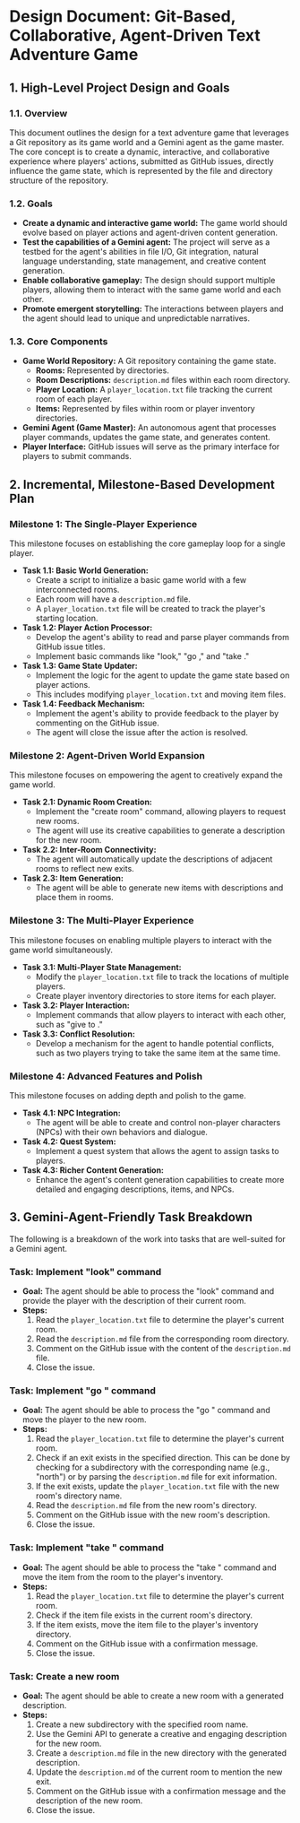 # Design Document: Git-Based, Collaborative, Agent-Driven Text Adventure Game

## 1. High-Level Project Design and Goals

### 1.1. Overview

This document outlines the design for a text adventure game that leverages a Git repository as its game world and a Gemini agent as the game master. The core concept is to create a dynamic, interactive, and collaborative experience where players' actions, submitted as GitHub issues, directly influence the game state, which is represented by the file and directory structure of the repository.

### 1.2. Goals

*   **Create a dynamic and interactive game world:** The game world should evolve based on player actions and agent-driven content generation.
*   **Test the capabilities of a Gemini agent:** The project will serve as a testbed for the agent's abilities in file I/O, Git integration, natural language understanding, state management, and creative content generation.
*   **Enable collaborative gameplay:** The design should support multiple players, allowing them to interact with the same game world and each other.
*   **Promote emergent storytelling:** The interactions between players and the agent should lead to unique and unpredictable narratives.

### 1.3. Core Components

*   **Game World Repository:** A Git repository containing the game state.
    *   **Rooms:** Represented by directories.
    *   **Room Descriptions:** `description.md` files within each room directory.
    *   **Player Location:** A `player_location.txt` file tracking the current room of each player.
    *   **Items:** Represented by files within room or player inventory directories.
*   **Gemini Agent (Game Master):** An autonomous agent that processes player commands, updates the game state, and generates content.
*   **Player Interface:** GitHub issues will serve as the primary interface for players to submit commands.

## 2. Incremental, Milestone-Based Development Plan

### Milestone 1: The Single-Player Experience

This milestone focuses on establishing the core gameplay loop for a single player.

*   **Task 1.1: Basic World Generation:**
    *   Create a script to initialize a basic game world with a few interconnected rooms.
    *   Each room will have a `description.md` file.
    *   A `player_location.txt` file will be created to track the player's starting location.
*   **Task 1.2: Player Action Processor:**
    *   Develop the agent's ability to read and parse player commands from GitHub issue titles.
    *   Implement basic commands like "look," "go <direction>," and "take <item>."
*   **Task 1.3: Game State Updater:**
    *   Implement the logic for the agent to update the game state based on player actions.
    *   This includes modifying `player_location.txt` and moving item files.
*   **Task 1.4: Feedback Mechanism:**
    *   Implement the agent's ability to provide feedback to the player by commenting on the GitHub issue.
    *   The agent will close the issue after the action is resolved.

### Milestone 2: Agent-Driven World Expansion

This milestone focuses on empowering the agent to creatively expand the game world.

*   **Task 2.1: Dynamic Room Creation:**
    *   Implement the "create room" command, allowing players to request new rooms.
    *   The agent will use its creative capabilities to generate a description for the new room.
*   **Task 2.2: Inter-Room Connectivity:**
    *   The agent will automatically update the descriptions of adjacent rooms to reflect new exits.
*   **Task 2.3: Item Generation:**
    *   The agent will be able to generate new items with descriptions and place them in rooms.

### Milestone 3: The Multi-Player Experience

This milestone focuses on enabling multiple players to interact with the game world simultaneously.

*   **Task 3.1: Multi-Player State Management:**
    *   Modify the `player_location.txt` file to track the locations of multiple players.
    *   Create player inventory directories to store items for each player.
*   **Task 3.2: Player Interaction:**
    *   Implement commands that allow players to interact with each other, such as "give <item> to <player>."
*   **Task 3.3: Conflict Resolution:**
    *   Develop a mechanism for the agent to handle potential conflicts, such as two players trying to take the same item at the same time.

### Milestone 4: Advanced Features and Polish

This milestone focuses on adding depth and polish to the game.

*   **Task 4.1: NPC Integration:**
    *   The agent will be able to create and control non-player characters (NPCs) with their own behaviors and dialogue.
*   **Task 4.2: Quest System:**
    *   Implement a quest system that allows the agent to assign tasks to players.
*   **Task 4.3: Richer Content Generation:**
    *   Enhance the agent's content generation capabilities to create more detailed and engaging descriptions, items, and NPCs.

## 3. Gemini-Agent-Friendly Task Breakdown

The following is a breakdown of the work into tasks that are well-suited for a Gemini agent.

### Task: Implement "look" command

*   **Goal:** The agent should be able to process the "look" command and provide the player with the description of their current room.
*   **Steps:**
    1.  Read the `player_location.txt` file to determine the player's current room.
    2.  Read the `description.md` file from the corresponding room directory.
    3.  Comment on the GitHub issue with the content of the `description.md` file.
    4.  Close the issue.

### Task: Implement "go <direction>" command

*   **Goal:** The agent should be able to process the "go <direction>" command and move the player to the new room.
*   **Steps:**
    1.  Read the `player_location.txt` file to determine the player's current room.
    2.  Check if an exit exists in the specified direction. This can be done by checking for a subdirectory with the corresponding name (e.g., "north") or by parsing the `description.md` file for exit information.
    3.  If the exit exists, update the `player_location.txt` file with the new room's directory name.
    4.  Read the `description.md` file from the new room's directory.
    5.  Comment on the GitHub issue with the new room's description.
    6.  Close the issue.

### Task: Implement "take <item>" command

*   **Goal:** The agent should be able to process the "take <item>" command and move the item from the room to the player's inventory.
*   **Steps:**
    1.  Read the `player_location.txt` file to determine the player's current room.
    2.  Check if the item file exists in the current room's directory.
    3.  If the item exists, move the item file to the player's inventory directory.
    4.  Comment on the GitHub issue with a confirmation message.
    5.  Close the issue.

### Task: Create a new room

*   **Goal:** The agent should be able to create a new room with a generated description.
*   **Steps:**
    1.  Create a new subdirectory with the specified room name.
    2.  Use the Gemini API to generate a creative and engaging description for the new room.
    3.  Create a `description.md` file in the new directory with the generated description.
    4.  Update the `description.md` of the current room to mention the new exit.
    5.  Comment on the GitHub issue with a confirmation message and the description of the new room.
    6.  Close the issue.
